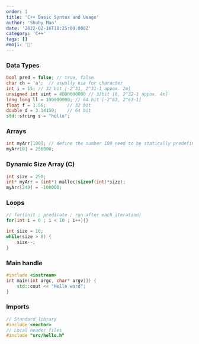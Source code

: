 ```yaml
---
order: 1
title: 'C++ Basic Syntax and Usage'
author: 'Shuby Mao'
date: '2022-02-16T18:25:00.000Z'
category: 'C++'
tags: []
emoji: '🐠'
---
```


### Data Types

```cpp
bool pred = false; // true, false
char ch = 'a';  // usually use for character
int i = 15; // 32 bit [-2^31, 2^31-1 appox. 2m]
unsigned int uint = 4000000000 // 32bit [0, 2^32-1 appox. 4m]
long long ll = 100000000; // 64 bit [-2^63, 2^63-1]
float f = 1.56;        // 32 bit
double d = 3.14159;    // 64 bit
std::string s = "hello";
```

### Arrays

```cpp
int myArr[100]; // define the number 100 need to be statically predefine
myArr[0] = 256000;
```

### Dynamic Size Array (C)

```cpp
int size = 250;
int* myArr = (int*) malloc(sizeof(int)*size);
myArr[249] = -100000;
```

### Loops

```cpp
// for(init ; predicate ; run after each iteration)
for(int i = 0 ; i < 10 ; i++){}

int size = 10;
while(size > 0) {
	size--;
}
```

### Main handle

```cpp
#include <iostream>
int main(int argc, char* argv[]) {
	std::cout << "Hello word";
}
```

### Imports

```cpp
// Standard library
#include <vector>
// Local header files
#include "src/hello.h"
```
